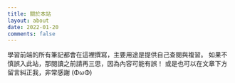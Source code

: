 ```yaml
---
title: 關於本站
layout: about
date: 2022-01-20
comments: false
---
```

學習前端的所有筆記都會在這裡撰寫，主要用途是提供自己查閱與複習。
如果不慎誤入此站，那閱讀之前請再三思，因為內容可能有誤！
或是也可以在文章下方留言糾正我，非常感謝 (ΦωΦ)